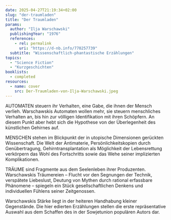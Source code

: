 ```yaml
---
date: 2025-04-27T21:19:34+02:00
slug: "der-traumladen"
title: "Der Traumladen"
params:
  author: "Ilja Warschawski"
  publishingYear: "1976"
  references:
    - rel: permalink
      uri: "https://d-nb.info/770257739"
  subtitle: "Wissenschaftlich-phantastische Erzählungen"
topics:
  - "Science Fiction"
  - "Kurzgeschichten"
booklists:
  - completed
resources:
  - name: cover
    src: Der-Traumladen-von-Ilja-Warschawski.jpeg
---
```


AUTOMATEN steuern ihr Verhalten, eine Gabe, die ihnen der Mensch verlieh.
Warschawskis Automaten wollen mehr, sie steuern menschliches Verhalten an, bis 
hin zur völligen Identifikation mit ihren Schöpfern. An diesem Punkt aber hebt 
sich die Hypothese von der Überlegenheit des künstlichen Gehirnes auf.

MENSCHEN stehen im Blickpunkt der in utopische Dimensionen gerückten 
Wissenschaft. Die Welt der Antimaterie, Persönlichkeitskopien durch 
Genübertragung, Gehirntransplantation als Möglichkeit der Lebensrettung 
verkörpern das Wohl des Fortschritts sowie das Wehe seiner implizierten 
Komplikationen.

TRÄUME sind Fragmente aus dem Seelenleben ihrer Produzenten. Warschawskis 
Träumereien – Flucht vor den Segnungen der Technik, verspätete Liebeslust, 
Deutung von Mythen durch rational erfassbare Phänomene – spiegeln ein Stück
gesellschaftlichen Denkens und individuellen Fühlens seiner Zeitgenossen.

Warschawskis Stärke liegt in der heiteren Handhabung kleiner Gegenstände. Die
hier edierten Erzählungen stellen die erste repräsentative Auswahl aus dem 
Schaffen des in der Sowjetunion populären Autors dar.